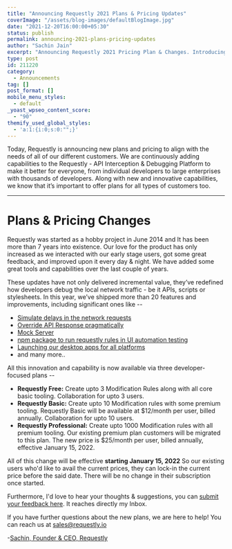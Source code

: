 ```yaml
---
title: "Announcing Requestly 2021 Plans & Pricing Updates"
coverImage: "/assets/blog-images/defaultBlogImage.jpg"
date: "2021-12-20T16:00:00+05:30"
status: publish
permalink: announcing-2021-plans-pricing-updates
author: "Sachin Jain"
excerpt: "Announcing Requestly 2021 Pricing Plan & Changes. Introducing Requestly Free, Requestly Basic & Requestly Professional plans."
type: post
id: 211220
category:
  - Announcements
tag: []
post_format: []
mobile_menu_styles:
  - default
_yoast_wpseo_content_score:
  - "90"
themify_used_global_styles:
  - 'a:1:{i:0;s:0:"";}'
---
```


Today, Requestly is announcing new plans and pricing to align with the needs of all of our different customers.
We are continuously adding capabilities to the Requestly - API Interception & Debugging Platform to make it better for everyone, from individual developers to large enterprises with thousands of developers. Along with new and innovative capabilities, we know that it’s important to offer plans for all types of customers too.

---

# Plans & Pricing Changes

Requestly was started as a hobby project in June 2014 and It has been more than 7 years into existence. Our love for the product has only increased as we interacted with our early stage users, got some great feedback, and improved upon it every day & night. We have added some great tools and capabilities over the last couple of years.

These updates have not only delivered incremental value, they’ve redefined how developers debug the local network traffic - be it APIs, scripts or stylesheets. In this year, we’ve shipped more than 20 features and improvements, including significant ones like --

- <a href="https://requestly.io/blog/2021/07/02/adding-delay-to-network-requests" target="_blank">Simulate delays in the network requests</a>
- <a href="https://requestly.io/blog/2020/06/08/introducing-modify-ajax-response-rule/" target="_blank">Override API Response pragmatically</a>
- [Mock Server](https://requestly.io/feature/mock-server)
- [npm package to run requestly rules in UI automation testing](https://www.npmjs.com/package/@requestly/selenium)
- [Launching our desktop apps for all platforms](https://requestly.io/desktop)
- and many more..

All this innovation and capability is now available via three developer-focused plans --

- <strong>Requestly Free:</strong> Create upto 3 Modification Rules along with all core basic tooling. Collaboration for upto 3 users.
- <strong>Requestly Basic:</strong> Create upto 10 Modification rules with some premium tooling. Requestly Basic will be available at $12/month per user, billed annually. Collaboration for upto 10 users.
- <strong>Requestly Professional:</strong> Create upto 1000 Modification rules with all premium tooling. Our existing premium plan customers will be migrated to this plan. The new price is $25/month per user, billed annually, effective January 15, 2022.

All of this change will be effective <strong>starting January 15, 2022</strong> So our existing users who'd like to avail the current prices, they can lock-in the current price before the said date. There will be no change in their subscription once started.

Furthermore, I'd love to hear your thoughts & suggestions, you can [submit your feedback here](https://app.requestly.io/feedback). It reaches directly my Inbox.

If you have further questions about the new plans, we are here to help! You can reach us at [sales@requestly.io](mailto:sales@requestly.io)

-[Sachin, Founder & CEO, Requestly](https://www.linkedin.com/in/sachin-jain-20b20731/)
